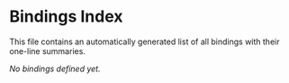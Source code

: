 # Bindings Index

This file contains an automatically generated list of all bindings with their one-line
summaries.

_No bindings defined yet._
